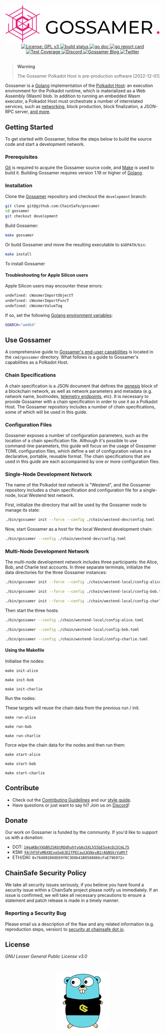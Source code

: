 <div align="center">
  <img alt="Gossamer logo" src="/docs/docs/assets/img/gossamer_banner.png" width="600" />
</div>
<div align="center">
  <a href="https://www.gnu.org/licenses/gpl-3.0">
    <img alt="License: GPL v3" src="https://img.shields.io/badge/License-GPLv3-blue.svg?style=for-the-badge&label=License" height="20"/>
  </a>
    <a href="https://github.com/ChainSafe/gossamer/actions">
    <img alt="build status" src="https://img.shields.io/github/actions/workflow/status/ChainSafe/gossamer/build.yml?branch=development&style=for-the-badge&logo=github&label=build" height="20"/>
  </a>
  <a href="https://godoc.org/github.com/ChainSafe/gossamer">
    <img alt="go doc" src="http://img.shields.io/badge/godoc-reference-5272B4.svg?style=for-the-badge" height="20" />
  </a>
  <a href="https://goreportcard.com/report/github.com/ChainSafe/gossamer">
    <img alt="go report card" src="https://goreportcard.com/badge/github.com/ChainSafe/gossamer?style=for-the-badge" height="20" />
  </a>
</div>
<div align="center">
  <a href="https://app.codecov.io/gh/ChainSafe/gossamer">
    <img alt="Test Coverage" src="https://img.shields.io/codecov/c/github/ChainSafe/gossamer/development?style=for-the-badge" height="20" />
  </a>
    <a href="https://discord.gg/zy8eRF7FG2">
    <img alt="Discord" src="https://img.shields.io/discord/593655374469660673.svg?style=for-the-badge&label=Discord&logo=discord" height="20"/>
  </a>
  <a href="https://medium.com/chainsafe-systems/tagged/polkadot">
    <img alt="Gossamer Blog" src="https://img.shields.io/badge/Medium-grey?style=for-the-badge&logo=medium" height="20" />
  </a>
    <a href="https://medium.com/chainsafe-systems/tagged/polkadot">
    <img alt="Twitter" src="https://img.shields.io/twitter/follow/chainsafeth?color=blue&label=follow&logo=twitter&style=for-the-badge" height="20"/>
  </a>
</div>
<br />

> **Warning**
>
> The Gossamer Polkadot Host is pre-production software [2022-12-01]

Gossamer is a [Golang](https://go.dev/) implementation of the
[Polkadot Host](https://wiki.polkadot.network/docs/learn-polkadot-host): an
execution environment for the Polkadot runtime, which is materialized as a Web
Assembly (Wasm) blob. In addition to running an embedded Wasm executor, a
Polkadot Host must orchestrate a number of interrelated services, such as
[networking](dot/network/README.md), block production, block finalization, a
JSON-RPC server, [and more](cmd/gossamer/README.md#client-components).

## Getting Started

To get started with Gossamer, follow the steps below to build the source code
and start a development network.

### Prerequisites

[Git](https://git-scm.com/book/en/v2/Getting-Started-Installing-Git) is required
to acquire the Gossamer source code, and
[Make](https://tilburgsciencehub.com/building-blocks/configure-your-computer/automation-and-workflows/make/)
is used to build it. Building Gossamer requires version 1.19 or higher of
[Golang](https://go.dev/dl/).

### Installation

Clone the [Gossamer](https://github.com/ChainSafe/gossamer) repository and
checkout the `development` branch:

```sh
git clone git@github.com:ChainSafe/gossamer
cd gossamer
git checkout development
```

Build Gossamer:

```sh
make gossamer
```

Or build Gossamer _and_ move the resulting executable to `$GOPATH/bin`:

```sh
make install
```

To install Gossamer

#### Troubleshooting for Apple Silicon users

Apple Silicon users may encounter these errors:

```sh
undefined: cWasmerImportObjectT
undefined: cWasmerImportFuncT
undefined: cWasmerValueTag
```

If so, set the following
[Golang environment variables](https://pkg.go.dev/cmd/go#hdr-Environment_variables):

```sh
GOARCH="amd64"
```

## Use Gossamer

A comprehensive guide to
[Gossamer's end-user capabilities](cmd/gossamer/README.md) is located in the
`cmd/gossamer` directory. What follows is a guide to Gossamer's capabilities as
a Polkadot Host.

### Chain Specifications

A chain specification is a JSON document that defines the
[genesis](https://wiki.polkadot.network/docs/glossary#genesis) block of a
blockchain network, as well as network parameters and metadata (e.g. network
name, bootnodes,
[telemetry endpoints](https://wiki.polkadot.network/docs/build-node-management#monitoring-and-telemetry),
etc). It is necessary to provide Gossamer with a chain specification in order to
use it as a Polkadot Host. The Gossamer repository includes a number of chain
specifications, some of which will be used in this guide.

### Configuration Files

Gossamer exposes a number of configuration parameters, such as the location of a
chain specification file. Although it's possible to use command-line parameters,
this guide will focus on the usage of Gossamer TOML configuration files, which
define a set of configuration values in a declarative, portable, reusable
format. The chain specifications that are used in this guide are each
accompanied by one or more configuration files.

### Single-Node Development Network

The name of the Polkadot test network is "Westend", and the Gossamer repository
includes a chain specification and configuration file for a single-node, local
Westend test network.

First, initialize the directory that will be used by the Gossamer node to manage
its state:

```sh
./bin/gossamer init --force --config ./chain/westend-dev/config.toml
```

Now, start Gossamer as a host for the local Westend development chain:

```sh
./bin/gossamer --config ./chain/westend-dev/config.toml
```

### Multi-Node Development Network

The multi-node development network includes three participants: the Alice, Bob,
and Charlie test accounts. In three separate terminals, initialize the data
directories for the three Gossamer instances:

```sh
./bin/gossamer init --force --config ./chain/westend-local/config-alice.toml
```

```sh
./bin/gossamer init --force --config ./chain/westend-local/config-bob.toml
```

```sh
./bin/gossamer init --force --config ./chain/westend-local/config-charlie.toml
```

Then start the three hosts:

```sh
./bin/gossamer --config ./chain/westend-local/config-alice.toml
```

```sh
./bin/gossamer --config ./chain/westend-local/config-bob.toml
```

```sh
./bin/gossamer --config ./chain/westend-local/config-charlie.toml
```

#### Using the Makefile

Initialise the nodes:

```
make init-alice
```

```
make init-bob
```

```
make init-charlie
```

Run the nodes:

These targets will reuse the chain data from the previous run / init.
```
make run-alice
```

```
make run-bob
```

```
make run-charlie
```

Force wipe the chain data for the nodes and then run them:

```
make start-alice
```

```
make start-bob
```

```
make start-charlie
```

## Contribute

- Check out the [Contributing Guidelines](.github/CONTRIBUTING.md) and our
  [style guide](.github/CODE_STYLE.md).
- Have questions or just want to say hi? Join us on
  [Discord](https://discord.gg/Xdc5xjE)!

## Donate

Our work on Gossamer is funded by the community. If you'd like to support us
with a donation:

- DOT:
  [`14gaKBxYkbBh2SKGtRDdhuhtyGAs5XLh55bE5x4cDi5CmL75`](https://polkadot.subscan.io/account/14gaKBxYkbBh2SKGtRDdhuhtyGAs5XLh55bE5x4cDi5CmL75)
- KSM:
  [`FAjhFSFoM6X8CxeSp6JE2fPECauCA5NxyB1rAGNSkrVaMtf`](https://kusama.subscan.io/account/FAjhFSFoM6X8CxeSp6JE2fPECauCA5NxyB1rAGNSkrVaMtf)
- ETH/DAI: `0x764001D60E69f0C3D0b41B0588866cFaE796972c`

## ChainSafe Security Policy

We take all security issues seriously, if you believe you have found a security
issue within a ChainSafe project please notify us immediately. If an issue is
confirmed, we will take all necessary precautions to ensure a statement and
patch release is made in a timely manner.

### Reporting a Security Bug

Please email us a description of the flaw and any related information (e.g.
reproduction steps, version) to
[security at chainsafe dot io](mailto:security@chainsafe.io).

## License

_GNU Lesser General Public License v3.0_

<br />
<p align="center">
 <img src="/docs/docs/assets/img/chainsafe_gopher.png">
</p>
